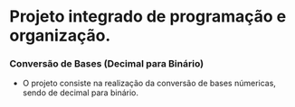 # Projeto integrado de programação e organização.

### Conversão de Bases (Decimal para Binário)

- O projeto consiste na realização da conversão de bases númericas, sendo de decimal para binário.
